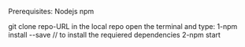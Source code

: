 

Prerequisites: Nodejs npm

git clone repo-URL in the local repo open the terminal and type: 1-npm install --save // to install the requiered dependencies 2-npm start
